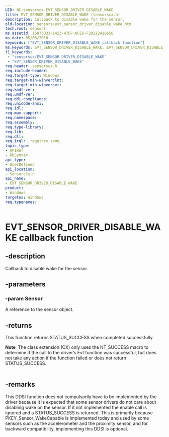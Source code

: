 ```yaml
---
UID: NC:sensorscx.EVT_SENSOR_DRIVER_DISABLE_WAKE
title: EVT_SENSOR_DRIVER_DISABLE_WAKE (sensorscx.h)
description: Callback to disable wake for the sensor.
old-location: sensors\evt_sensor_driver_disable_wake.htm
tech.root: sensors
ms.assetid: 15873D33-1423-47D7-8CE6-F2012241B658
ms.date: 05/03/2018
keywords: ["EVT_SENSOR_DRIVER_DISABLE_WAKE callback function"]
ms.keywords: EVT_SENSOR_DRIVER_DISABLE_WAKE, EVT_SENSOR_DRIVER_DISABLE_WAKE callback, EVT_SENSOR_DRIVER_DISABLE_WAKE callback function [Sensor Devices], sensors.evt_sensor_driver_disable_wake, sensorscx/EVT_SENSOR_DRIVER_DISABLE_WAKE
f1_keywords:
 - "sensorscx/EVT_SENSOR_DRIVER_DISABLE_WAKE"
 - "EVT_SENSOR_DRIVER_DISABLE_WAKE"
req.header: sensorscx.h
req.include-header:
req.target-type: Windows
req.target-min-winverclnt:
req.target-min-winversvr:
req.kmdf-ver:
req.umdf-ver:
req.ddi-compliance:
req.unicode-ansi:
req.idl:
req.max-support:
req.namespace:
req.assembly:
req.type-library:
req.lib:
req.dll:
req.irql: _requires_same_
topic_type:
- APIRef
- kbSyntax
api_type:
- UserDefined
api_location:
- SensorsCx.h
api_name:
- EVT_SENSOR_DRIVER_DISABLE_WAKE
product:
- Windows
targetos: Windows
req.typenames: 
---
```


# EVT_SENSOR_DRIVER_DISABLE_WAKE callback function


## -description


Callback to disable wake for the sensor.


## -parameters




### -param Sensor

A reference to the sensor object.


## -returns



This function returns STATUS_SUCCESS when completed successfully.

<div class="alert"><b>Note</b>  The class extension (CX) only uses the NT_SUCCESS macro to determine if the call to the driver’s Evt function was successful, but does not take any action if the function failed or does not return STATUS_SUCCESS.</div>
<div> </div>



## -remarks



This DDSI function does not compulsorily have to be implemented by the driver because it is expected that some sensor drivers do not care about disabling wake on the sensor. If it not implemented the enable call is ignored and a STATUS_SUCCESS is returned. This is primarily because PKEY_Sensor_WakeCapable is implemented today and used by some sensors such as the accelerometer and the proximity sensor, and for backward compatibility, implementing this DDSI is optional.



